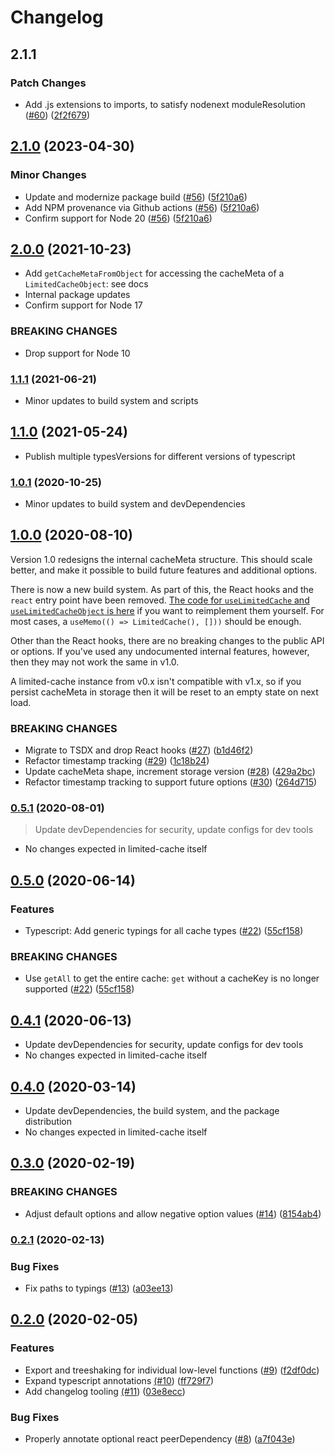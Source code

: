 # Changelog

## 2.1.1

### Patch Changes

- Add .js extensions to imports, to satisfy nodenext moduleResolution ([#60](https://github.com/spautz/limited-cache/issues/60)) ([2f2f679](https://github.com/spautz/limited-cache/commit/2f2f67995be0ef737e2ef191dd5180b735054fe0))

## [2.1.0](https://github.com/spautz/limited-cache/compare/v2.0.0...v2.1.0) (2023-04-30)

### Minor Changes

- Update and modernize package build ([#56](https://github.com/spautz/limited-cache/issues/56)) ([5f210a6](https://github.com/spautz/limited-cache/commit/5f210a6a5f77cdffe73f004ea4574f4e791e5029))
- Add NPM provenance via Github actions ([#56](https://github.com/spautz/limited-cache/issues/56)) ([5f210a6](https://github.com/spautz/limited-cache/commit/5f210a6a5f77cdffe73f004ea4574f4e791e5029))
- Confirm support for Node 20 ([#56](https://github.com/spautz/limited-cache/issues/56)) ([5f210a6](https://github.com/spautz/limited-cache/commit/5f210a6a5f77cdffe73f004ea4574f4e791e5029))

## [2.0.0](https://github.com/spautz/limited-cache/compare/v1.1.1...v2.0.0) (2021-10-23)

- Add `getCacheMetaFromObject` for accessing the cacheMeta of a `LimitedCacheObject`: see docs
- Internal package updates
- Confirm support for Node 17

### BREAKING CHANGES

- Drop support for Node 10

### [1.1.1](https://github.com/spautz/limited-cache/compare/v1.1.0...v1.1.1) (2021-06-21)

- Minor updates to build system and scripts

## [1.1.0](https://github.com/spautz/limited-cache/compare/v1.0.1...v1.1.0) (2021-05-24)

- Publish multiple typesVersions for different versions of typescript

### [1.0.1](https://github.com/spautz/limited-cache/compare/v1.0.0...v1.0.1) (2020-10-25)

- Minor updates to build system and devDependencies

## [1.0.0](https://github.com/spautz/limited-cache/compare/v0.5.1...v1.0.0) (2020-08-10)

Version 1.0 redesigns the internal cacheMeta structure. This should scale better, and make it possible to build future
features and additional options.

There is now a new build system. As part of this, the React hooks and the `react` entry point have been removed.
[The code for `useLimitedCache` and `useLimitedCacheObject` is here](https://github.com/spautz/limited-cache/blob/v0.5.1/src/hooks.ts)
if you want to reimplement them yourself. For most cases, a `useMemo(() => LimitedCache(), []))` should be enough.

Other than the React hooks, there are no breaking changes to the public API or options. If you've used any undocumented
internal features, however, then they may not work the same in v1.0.

A limited-cache instance from v0.x isn't compatible with v1.x, so if you persist cacheMeta in storage then it will be
reset to an empty state on next load.

### BREAKING CHANGES

- Migrate to TSDX and drop React hooks ([#27](https://github.com/spautz/limited-cache/issues/27)) ([b1d46f2](https://github.com/spautz/limited-cache/commit/b1d46f265ee12b8d8d48cbe577d8454cc3999089))
- Refactor timestamp tracking ([#29](https://github.com/spautz/limited-cache/issues/29)) ([1c18b24](https://github.com/spautz/limited-cache/commit/1c18b2478fc2713d604393d58adff3703bfee563))
- Update cacheMeta shape, increment storage version ([#28](https://github.com/spautz/limited-cache/issues/28)) ([429a2bc](https://github.com/spautz/limited-cache/commit/429a2bc9131401530810e62ad9479ed5a16f96ca))
- Refactor timestamp tracking to support future options ([#30](https://github.com/spautz/limited-cache/issues/30)) ([264d715](https://github.com/spautz/limited-cache/commit/264d71539d07bc106f8d81d7f20d9d1583a7f2ae))

### [0.5.1](https://github.com/spautz/limited-cache/compare/v0.5.0...v0.5.1) (2020-08-01)

> Update devDependencies for security, update configs for dev tools

- No changes expected in limited-cache itself

## [0.5.0](https://github.com/spautz/limited-cache/compare/v0.4.1...v0.5.0) (2020-06-14)

### Features

- Typescript: Add generic typings for all cache types ([#22](https://github.com/spautz/limited-cache/issues/22)) ([55cf158](https://github.com/spautz/limited-cache/commit/55cf15894696069b9c57baf1e63873f1b6cdd878))

### BREAKING CHANGES

- Use `getAll` to get the entire cache: `get` without a cacheKey is no longer supported ([#22](https://github.com/spautz/limited-cache/issues/22)) ([55cf158](https://github.com/spautz/limited-cache/commit/55cf15894696069b9c57baf1e63873f1b6cdd878))

## [0.4.1](https://github.com/spautz/limited-cache/compare/v0.4.0...v0.4.1) (2020-06-13)

- Update devDependencies for security, update configs for dev tools
- No changes expected in limited-cache itself

## [0.4.0](https://github.com/spautz/limited-cache/compare/v0.3.0...v0.4.0) (2020-03-14)

- Update devDependencies, the build system, and the package distribution
- No changes expected in limited-cache itself

## [0.3.0](https://github.com/spautz/limited-cache/compare/v0.2.1...v0.3.0) (2020-02-19)

### BREAKING CHANGES

- Adjust default options and allow negative option values ([#14](https://github.com/spautz/limited-cache/issues/14)) ([8154ab4](https://github.com/spautz/limited-cache/commit/8154ab41cd7bd7a59e910dae16456376a6fb14aa))

### [0.2.1](https://github.com/spautz/limited-cache/compare/v0.2.0...v0.2.1) (2020-02-13)

### Bug Fixes

- Fix paths to typings ([#13](https://github.com/spautz/limited-cache/issues/13)) ([a03ee13](https://github.com/spautz/limited-cache/commit/a03ee133301c0208fda5a6ed3b2040cf5b043016))

## [0.2.0](https://github.com/spautz/limited-cache/compare/v0.1.1...v0.2.0) (2020-02-05)

### Features

- Export and treeshaking for individual low-level functions ([#9](https://github.com/spautz/limited-cache/issues/9)) ([f2df0dc](https://github.com/spautz/limited-cache/commit/f2df0dcde7b3cfbc5d089898483bee71fd8a304f))
- Expand typescript annotations [(#10](https://github.com/spautz/limited-cache/issues/10)) ([ff729f7](https://github.com/spautz/limited-cache/commit/ff729f7163e2a5a22943fd72546e76886118b870))
- Add changelog tooling [(#11](https://github.com/spautz/limited-cache/issues/11)) ([03e8ecc](https://github.com/spautz/limited-cache/commit/03e8ecc369d726526eb5c0b7ca8b258b7cc1deb7))

### Bug Fixes

- Properly annotate optional react peerDependency ([#8](https://github.com/spautz/limited-cache/issues/8)) ([a7f043e](https://github.com/spautz/limited-cache/commit/a7f043ef7266b5e136fc14559d195408c125cb14))
